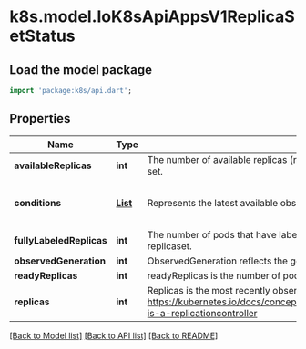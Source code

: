 # k8s.model.IoK8sApiAppsV1ReplicaSetStatus

## Load the model package
```dart
import 'package:k8s/api.dart';
```

## Properties
Name | Type | Description | Notes
------------ | ------------- | ------------- | -------------
**availableReplicas** | **int** | The number of available replicas (ready for at least minReadySeconds) for this replica set. | [optional] 
**conditions** | [**List<IoK8sApiAppsV1ReplicaSetCondition>**](IoK8sApiAppsV1ReplicaSetCondition.md) | Represents the latest available observations of a replica set's current state. | [optional] [default to const []]
**fullyLabeledReplicas** | **int** | The number of pods that have labels matching the labels of the pod template of the replicaset. | [optional] 
**observedGeneration** | **int** | ObservedGeneration reflects the generation of the most recently observed ReplicaSet. | [optional] 
**readyReplicas** | **int** | readyReplicas is the number of pods targeted by this ReplicaSet with a Ready Condition. | [optional] 
**replicas** | **int** | Replicas is the most recently observed number of replicas. More info: https://kubernetes.io/docs/concepts/workloads/controllers/replicationcontroller/#what-is-a-replicationcontroller | 

[[Back to Model list]](../README.md#documentation-for-models) [[Back to API list]](../README.md#documentation-for-api-endpoints) [[Back to README]](../README.md)


